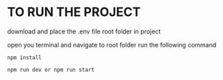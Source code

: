 # TO RUN THE PROJECT

download and place the .env file root folder in project

open you terminal and navigate to root folder run the following command 

`npm install`

`npm run dev or npm run start`
